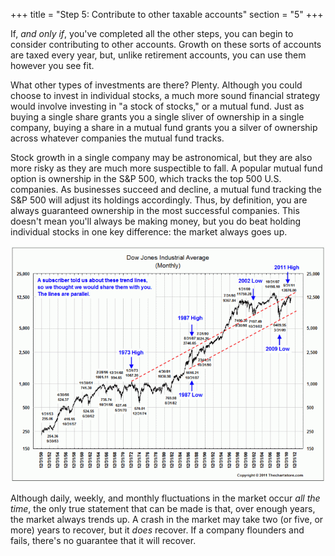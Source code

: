 +++
title = "Step 5: Contribute to other taxable accounts"
section = "5"
+++

If, _and only if_, you've completed all the other steps, you can begin to consider contributing to other accounts. Growth on these sorts of accounts are taxed every year, but, unlike retirement accounts, you can use them however you see fit.

What other types of investments are there? Plenty. Although you could choose to invest in individual stocks, a much more sound financial strategy would involve investing in "a stock of stocks," or a mutual fund. Just as buying a single share grants you a single sliver of ownership in a single company, buying a share in a mutual fund grants you a silver of ownership across whatever companies the mutual fund tracks.

Stock growth in a single company may be astronomical, but they are also more risky as they are much more suspectible to fall. A popular mutual fund option is ownership in the S&P 500, which tracks the top 500 U.S. companies. As businesses succeed and decline, a mutual fund tracking the S&P 500 will adjust its holdings accordingly. Thus, by definition, you are always guaranteed ownership in the most successful companies. This doesn't mean you'll always be making money, but you do beat holding individual stocks in one key difference: the market always goes up.

<div class="dt center">
  <div class="db tc dtc-ns v-mid-ns">
    <img src="djia.gif" alt="Chart of the Dow Jones Industrial Average moving up and to the right" />
  </div>
  <div class="db dtc-ns v-mid pr0-ns pl3-ns">
    <p class="lh-copy mb4 mw7">
      Although daily, weekly, and monthly fluctuations in the market occur <em>all the time</em>, the only true statement that can be made is that, over enough years, the market always trends up. A crash in the market may take two (or five, or more) years to recover, but it <em>does</em> recover. If a company flounders and fails, there's no guarantee that it will recover.
    </p>
  </div>
</div>
